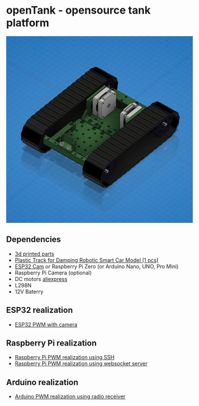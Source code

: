 # openTank - opensource tank platform

<img src="img/img_1.jpg">

## Dependencies
- [3d printed parts](https://a360.co/33G5BDA)
- [Plastic Track for Damping Robotic Smart Car Model (1 pcs)](https://www.aliexpress.com/item/32778979359.html?spm=a2g0s.9042311.0.0.27424c4dKxgcJo)
- [ESP32 Cam](aliexpress.com/item/1005001900359624.html) or Raspberry Pi Zero (or Arduino Nano, UNO, Pro Mini)
- Raspberry Pi Camera (optional)
- DC motors [aliexpress](https://aliexpress.ru/item/1005001619080990.html)
- L298N
- 12V Baterry

## ESP32 realization
* [ESP32 PWM with camera](/openTankESP32)

## Raspberry Pi realization
* [Raspberry Pi PWM realization using SSH](/opentank/demotank_ssh.py)
* [Raspberry Pi PWM realization using websocket server](/opentank/ws_server.py)

## Arduino realization
* [Arduino PWM realization using radio receiver](/openTankArduino)
